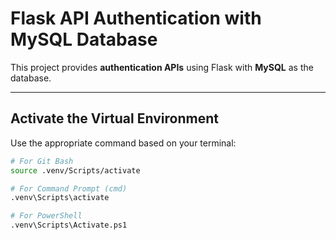 #  Flask API Authentication with MySQL Database

This project provides **authentication APIs** using Flask with **MySQL** as the database.

---

##  Activate the Virtual Environment

Use the appropriate command based on your terminal:

```bash
# For Git Bash
source .venv/Scripts/activate

# For Command Prompt (cmd)
.venv\Scripts\activate

# For PowerShell
.venv\Scripts\Activate.ps1
